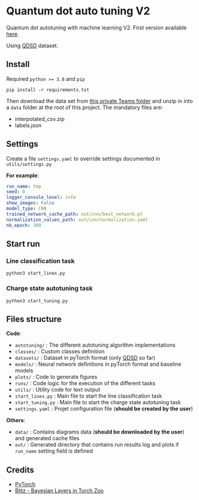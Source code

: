 # Quantum dot auto tuning V2

Quantum dot autotuning with machine learning V2. First version
available [here](https://github.com/3it-nano/dot-calibration).

Using [QDSD](https://github.com/3it-nano/qdsd-dataset) dataset.

## Install

Required `python >= 3.8` and `pip`

```shell script
pip install -r requirements.txt
```

Then download the data set
from [this private Teams folder](https://usherbrooke.sharepoint.com/:f:/r/sites/UdeS-UW-Memristor-basedMLforQuantumTechs/Documents%20partages/General/Datasets/QDSD?csf=1&web=1&e=YtBFnn)
and unzip in into a `data` folder at the root of this project. The mandatory files are:

* interpolated_csv.zip
* labels.json

## Settings

Create a file `settings.yaml` to override settings documented in `utils/settings.py`

**For example**:

```yaml
run_name: tmp
seed: 0
logger_console_level: info
show_images: False
model_type: CNN
trained_network_cache_path: out/cnn/best_network.pt
normalization_values_path: out/cnn/normalization.yaml
nb_epoch: 300
```

## Start run

### Line classification task

```shell
python3 start_lines.py
```

### Charge state autotuning task

```shell
python3 start_tuning.py
```

## Files structure

**Code**:

* `autotuning/` : The different autotuning algorithm implementations
* `classes/` : Custom classes definition
* `datasets/` : Dataset in pyTorch format (only [QDSD](https://github.com/3it-nano/qdsd-dataset) so far)
* `models/` : Neural network definitions in pyTorch format and baseline models
* `plots/` : Code to generate figures
* `runs/` : Code logic for the execution of the different tasks
* `utils/` : Utility code for text output
* `start_lines.py` : Main file to start the line classification task
* `start_tuning.py` : Main file to start the charge state autotuning task
* `settings.yaml` : Projet configuration file (**should be created by the user**)

**Others**:

* `data/` : Contains diagrams data (**should be downloaded by the user**) and generated cache files
* `out/` : Generated directory that contains run results log and plots if `run_name` setting field is defined

## Credits

* [PyTorch](https://pytorch.org/)
* [Blitz - Bayesian Layers in Torch Zoo](https://github.com/piEsposito/blitz-bayesian-deep-learning)